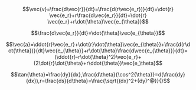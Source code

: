 $$\vec{v}=\frac{d\vec{r}}{dt}=\frac{d(r\vec{e_r})}{dt}=\dot{r} \vec{e_r}+r\frac{d\vec{e_r}}{dt}=\dot{r} \vec{e_r}+r\dot{\theta}\vec{e_{\theta}}$$

$$\frac{d\vec{e_r}}{dt}=\dot{\theta}\vec{e_{\theta}}$$


$$\vec{a}=\ddot{r}\vec{e_r}+\dot{r}\dot{\theta}\vec{e_{\theta}}+\frac{d(r\dot{\theta})}{dt}\vec{e_{\theta}}+r\dot{\theta}\frac{d\vec{e_{\theta}}}{dt}=(\ddot{r}-r\dot{\theta}^2)\vec{e_r}+(2\dot{r}\dot{\theta}+r\ddot{\theta})\vec{e_\theta}$$




$$\tan{\theta}=\frac{dy}{dx},\frac{d\theta}{\cos^2{\theta}}=d(\frac{dy}{dx}),r=\frac{ds}{d\theta}=\frac{\sqrt{(dx)^2+(dy)^@}}{}$$

